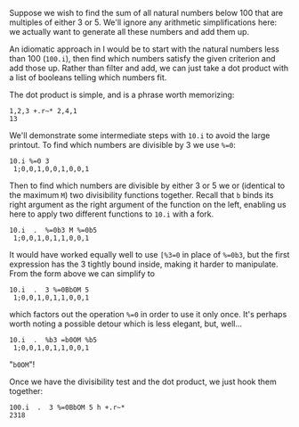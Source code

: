 Suppose we wish to find the sum of all natural numbers below 100 that are
multiples of either 3 or 5. We'll ignore any arithmetic simplifications
here: we actually want to generate all these numbers and add them up.

An idiomatic approach in I would be to start with the natural numbers
less than 100 (`100.i`), then find which numbers satisfy the given
criterion and add those up. Rather than filter and add, we can just take
a dot product with a list of booleans telling which numbers fit.

The dot product is simple, and is a phrase worth memorizing:
```
1,2,3 +.r~* 2,4,1
13
```

We'll demonstrate some intermediate steps with `10.i` to avoid the large
printout. To find which numbers are divisible by 3 we use `%=0`:
```
10.i %=0 3
 1;0,0,1,0,0,1,0,0,1 
```

Then to find which numbers are divisible by either 3 or 5 we or (identical
to the maximum `M`) two divisibility functions together. Recall that `b`
binds its right argument as the right argument of the function on the
left, enabling us here to apply two different functions to `10.i` with a
fork.
```
10.i  .  %=0b3 M %=0b5
 1;0,0,1,0,1,1,0,0,1 
```
It would have worked equally well to use `[%3=0` in place of `%=0b3`, but
the first expression has the 3 tightly bound inside, making it harder to
manipulate. From the form above we can simplify to
```
10.i  .  3 %=0BbOM 5
 1;0,0,1,0,1,1,0,0,1 
```
which factors out the operation `%=0` in order to use it only once. It's
perhaps worth noting a possible detour which is less elegant, but, well...
```
10.i  .  %b3 =b0OM %b5
 1;0,0,1,0,1,1,0,0,1 
```
"`b0OM`"!

Once we have the divisibility test and the dot product, we just hook them
together:
```
100.i  .  3 %=0BbOM 5 h +.r~*
2318
```
